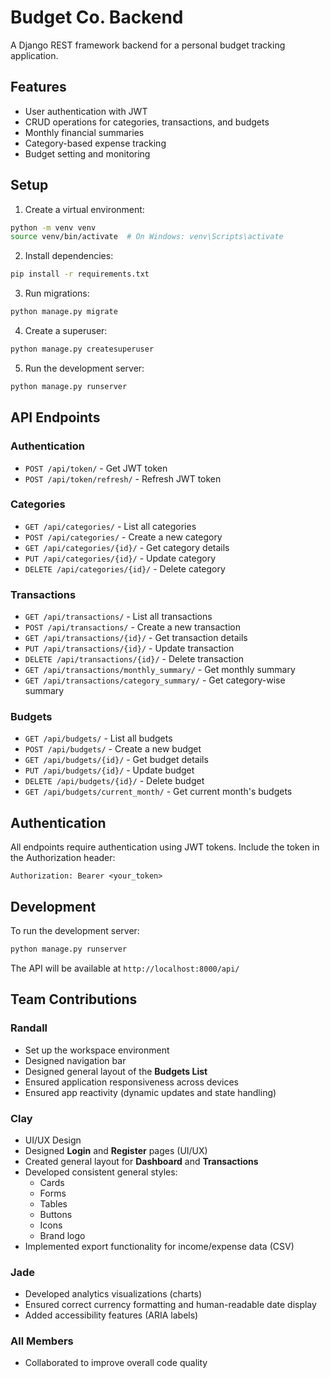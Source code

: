 # Budget Co. Backend

A Django REST framework backend for a personal budget tracking application.

## Features

- User authentication with JWT
- CRUD operations for categories, transactions, and budgets
- Monthly financial summaries
- Category-based expense tracking
- Budget setting and monitoring

## Setup

1. Create a virtual environment:
```bash
python -m venv venv
source venv/bin/activate  # On Windows: venv\Scripts\activate
```

2. Install dependencies:
```bash
pip install -r requirements.txt
```

3. Run migrations:
```bash
python manage.py migrate
```

4. Create a superuser:
```bash
python manage.py createsuperuser
```

5. Run the development server:
```bash
python manage.py runserver
```

## API Endpoints

### Authentication
- `POST /api/token/` - Get JWT token
- `POST /api/token/refresh/` - Refresh JWT token

### Categories
- `GET /api/categories/` - List all categories
- `POST /api/categories/` - Create a new category
- `GET /api/categories/{id}/` - Get category details
- `PUT /api/categories/{id}/` - Update category
- `DELETE /api/categories/{id}/` - Delete category

### Transactions
- `GET /api/transactions/` - List all transactions
- `POST /api/transactions/` - Create a new transaction
- `GET /api/transactions/{id}/` - Get transaction details
- `PUT /api/transactions/{id}/` - Update transaction
- `DELETE /api/transactions/{id}/` - Delete transaction
- `GET /api/transactions/monthly_summary/` - Get monthly summary
- `GET /api/transactions/category_summary/` - Get category-wise summary

### Budgets
- `GET /api/budgets/` - List all budgets
- `POST /api/budgets/` - Create a new budget
- `GET /api/budgets/{id}/` - Get budget details
- `PUT /api/budgets/{id}/` - Update budget
- `DELETE /api/budgets/{id}/` - Delete budget
- `GET /api/budgets/current_month/` - Get current month's budgets

## Authentication

All endpoints require authentication using JWT tokens. Include the token in the Authorization header:
```
Authorization: Bearer <your_token>
```

## Development

To run the development server:
```bash
python manage.py runserver
```

The API will be available at `http://localhost:8000/api/`

## Team Contributions

### Randall
- Set up the workspace environment
- Designed navigation bar
- Designed general layout of the **Budgets List**
- Ensured application responsiveness across devices
- Ensured app reactivity (dynamic updates and state handling)

### Clay
- UI/UX Design
- Designed **Login** and **Register** pages (UI/UX)
- Created general layout for **Dashboard** and **Transactions**
- Developed consistent general styles:
  - Cards
  - Forms
  - Tables
  - Buttons
  - Icons
  - Brand logo
- Implemented export functionality for income/expense data (CSV)

### Jade
- Developed analytics visualizations (charts)
- Ensured correct currency formatting and human-readable date display
- Added accessibility features (ARIA labels)

### All Members
- Collaborated to improve overall code quality

